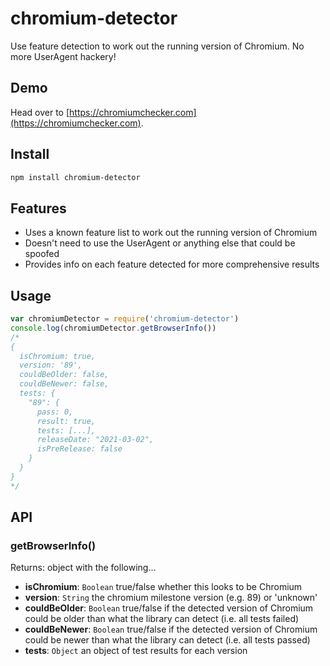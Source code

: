 # chromium-detector
Use feature detection to work out the running version of Chromium. No more UserAgent hackery!

## Demo
Head over to [https://chromiumchecker.com](https://chromiumchecker.com).

## Install

```bash
npm install chromium-detector
```

## Features

- Uses a known feature list to work out the running version of Chromium
- Doesn't need to use the UserAgent or anything else that could be spoofed
- Provides info on each feature detected for more comprehensive results

## Usage

```javascript
var chromiumDetector = require('chromium-detector')
console.log(chromiumDetector.getBrowserInfo())
/*
{
  isChromium: true,
  version: '89',
  couldBeOlder: false,
  couldBeNewer: false,
  tests: {
    "89": {
      pass: 0,
      result: true,
      tests: [...],
      releaseDate: "2021-03-02",
      isPreRelease: false
    }
  }
}
*/
```

## API

### getBrowserInfo()
Returns: object with the following...

* **isChromium**: `Boolean` true/false whether this looks to be Chromium
* **version**: `String` the chromium milestone version (e.g. 89) or 'unknown'
* **couldBeOlder**: `Boolean` true/false if the detected version of Chromium could be older than what the library can detect (i.e. all tests failed)
* **couldBeNewer**: `Boolean` true/false if the detected version of Chromium could be newer than what the library can detect (i.e. all tests passed)
* **tests**: `Object` an object of test results for each version
